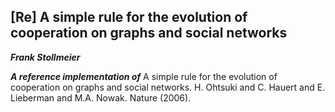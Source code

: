 ## [Re]  A simple rule for the evolution of cooperation on graphs and social networks
***Frank Stollmeier***

***A reference implementation of***
A simple rule for the evolution of cooperation on graphs and social networks. H. Ohtsuki and C. Hauert and E. Lieberman and M.A. Nowak. Nature (2006). 
